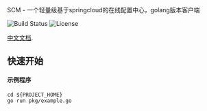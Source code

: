 SCM - 一个轻量级基于springcloud的在线配置中心，golang版本客户端

![Build Status](https://api.travis-ci.org/wl4g/super-devops-scm-agent.svg?branch=master)
![License](https://camo.githubusercontent.com/ce4fb5b3ec026da9d76d9de28d688d0a0d493949/68747470733a2f2f696d672e736869656c64732e696f2f6769746875622f6c6963656e73652f73706f746966792f646f636b657266696c652d6d6176656e2e737667)

[中文文档](README_CN.md).


## 快速开始

#### 示例程序
```
cd ${PROJECT_HOME}
go run pkg/example.go
```
